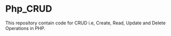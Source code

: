 # Php_CRUD
This repository contain code for CRUD i.e, Create, Read, Update and Delete Operations in PHP.
